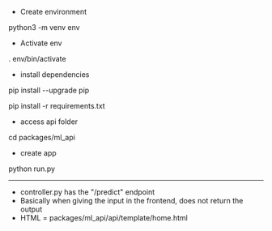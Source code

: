 - Create environment

python3 -m venv env

- Activate env

. env/bin/activate

- install dependencies

pip install --upgrade pip

pip install -r requirements.txt

- access api folder

cd packages/ml_api

- create app

python run.py

----------------
- controller.py has the "/predict" endpoint
- Basically when giving the input in the frontend, does not return the output
- HTML = packages/ml_api/api/template/home.html




